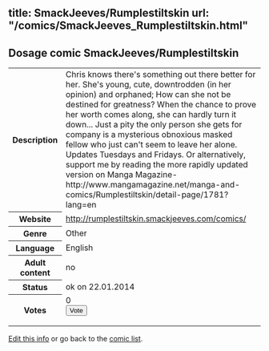 title: SmackJeeves/Rumplestiltskin
url: "/comics/SmackJeeves_Rumplestiltskin.html"
---
Dosage comic SmackJeeves/Rumplestiltskin
-----------------------------------------

<p id="msg"></p>
<script type="text/javascript">
if (window.location.search === '?edit_info_mail=sent_ok') {
  var elem = document.getElementById("msg");
  elem.innerHTML = 'Edited information sucessfully sent for review, which is usually done daily. Thanks!';
  elem.className = 'ok';
}
</script>
<table class="comicinfo">
<tr>
<th>Description</th><td>Chris knows there's something out there better for her. She's young, cute, downtrodden (in her opinion) and orphaned; How can she not be destined for greatness? When the chance to prove her worth comes along, she can hardly turn it down... Just a pity the only person she gets for company is a mysterious obnoxious masked fellow who just can't seem to leave her alone. Updates Tuesdays and Fridays. Or alternatively, support me by reading the more rapidly updated version on Manga Magazine- http://www.mangamagazine.net/manga-and-comics/Rumplestiltskin/detail-page/1781?lang=en</td>
</tr>
<tr>
<th>Website</th><td><a href="http://rumplestiltskin.smackjeeves.com/comics/">http://rumplestiltskin.smackjeeves.com/comics/</a></td>
</tr>
<tr>
<th>Genre</th><td>Other</td>
</tr>
<tr>
<th>Language</th><td>English</td>
</tr>
<tr>
<th>Adult content</th><td>no</td>
</tr>
<tr>
<th>Status</th><td>ok on 22.01.2014</td>
</tr>
<tr>
<th>Votes</th><td>0
<form action="http://gaecounter.appspot.com/count/" method="POST">
<input name="name" type="hidden" value="SmackJeeves_Rumplestiltskin"/>
<input name="uid" type="hidden" id="voteuid" value=""/>
<input type="submit" value="Vote"/>
</form>
</td>
</tr>
</table>
<script type="text/javascript">
var ua = navigator.userAgent;
document.getElementById("voteuid").value = ua.replace(/[^a-zA-Z0-9\._:]/g , "_");;
</script>

[Edit this info](SmackJeeves_Rumplestiltskin_edit.html) or go back to the [comic list](../comic-index.html).
